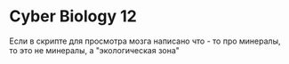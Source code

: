 # Cyber Biology 12

Если в скрипте для просмотра мозга написано что - то про минералы, то это не минералы, а "экологическая зона"
